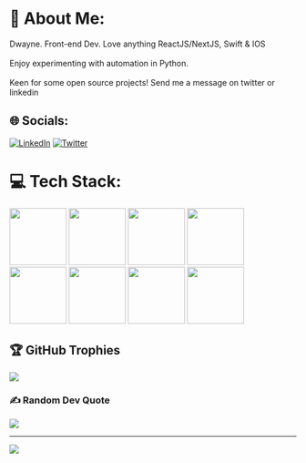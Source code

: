 # 💫 About Me:
Dwayne. Front-end Dev. Love anything ReactJS/NextJS, Swift & IOS<br><br>Enjoy experimenting with automation in Python.<br><br>Keen for some open source projects! Send me a message on twitter or linkedin


## 🌐 Socials:
[![LinkedIn](https://img.shields.io/badge/LinkedIn-%230077B5.svg?logo=linkedin&logoColor=white)](https://linkedin.com/in/dwaynediddy) [![Twitter](https://img.shields.io/badge/Twitter-%231DA1F2.svg?logo=Twitter&logoColor=white)](https://twitter.com/dwaynecantcode) 

# 💻 Tech Stack:
<div>
  <img src="https://cdn.jsdelivr.net/gh/devicons/devicon/icons/swift/swift-original.svg" height="100px" width="100px" />
  <img src="https://cdn.jsdelivr.net/gh/devicons/devicon/icons/xcode/xcode-original.svg" height="100px" width="100px"/>
  <img src="https://cdn.jsdelivr.net/gh/devicons/devicon/icons/react/react-original-wordmark.svg" height="100px" width="100px"/>
  <img src="https://cdn.jsdelivr.net/gh/devicons/devicon/icons/redux/redux-original.svg" height="100px" width="100px" />
  <img src="https://cdn.jsdelivr.net/gh/devicons/devicon/icons/javascript/javascript-plain.svg" height="100px" width="100px"/>
  <img src="https://cdn.jsdelivr.net/gh/devicons/devicon/icons/typescript/typescript-original.svg" height="100px" width="100px"/>
  <img src="https://cdn.jsdelivr.net/gh/devicons/devicon/icons/html5/html5-original.svg" height="100px" width="100px"/>
  <img src="https://cdn.jsdelivr.net/gh/devicons/devicon/icons/css3/css3-original.svg" height="100px" width="100px"/>
</div>












## 🏆 GitHub Trophies
![](https://github-profile-trophy.vercel.app/?username=dwaynediddy&theme=radical&no-frame=false&no-bg=true&margin-w=4)

### ✍️ Random Dev Quote
![](https://quotes-github-readme.vercel.app/api?type=horizontal&theme=radical)

---
[![](https://visitcount.itsvg.in/api?id=dwaynediddy&icon=0&color=0)](https://visitcount.itsvg.in)

<!-- Proudly created with GPRM ( https://gprm.itsvg.in ) -->
